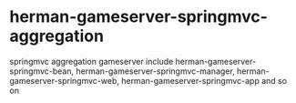 # herman-gameserver-springmvc-aggregation
springmvc aggregation gameserver
include herman-gameserver-springmvc-bean, herman-gameserver-springmvc-manager, herman-gameserver-springmvc-web, herman-gameserver-springmvc-app and so on
